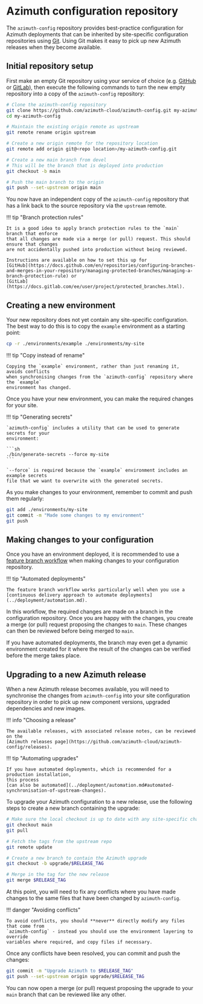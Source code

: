 # Azimuth configuration repository

The `azimuth-config` repository provides best-practice configuration for Azimuth deployments
that can be inherited by site-specific configuration repositories using
[Git](https://git-scm.com/). Using Git makes it easy to pick up new Azimuth releases when
they become available.

## Initial repository setup

First make an empty Git repository using your service of choice (e.g.
[GitHub](https://github.com/) or [GitLab](https://about.gitlab.com/)), then execute the
following commands to turn the new empty repository into a copy of the `azimuth-config`
repository:

```sh
# Clone the azimuth-config repository
git clone https://github.com/azimuth-cloud/azimuth-config.git my-azimuth-config
cd my-azimuth-config

# Maintain the existing origin remote as upstream
git remote rename origin upstream

# Create a new origin remote for the repository location
git remote add origin git@<repo location>/my-azimuth-config.git

# Create a new main branch from devel
# This will be the branch that is deployed into production
git checkout -b main

# Push the main branch to the origin
git push --set-upstream origin main
```

You now have an independent copy of the `azimuth-config` repository that has a link back
to the source repository via the `upstream` remote.

!!! tip  "Branch protection rules"

    It is a good idea to apply branch protection rules to the `main` branch that enforce
    that all changes are made via a merge (or pull) request. This should ensure that changes
    are not accidentally pushed into production without being reviewed.

    Instructions are available on how to set this up for
    [GitHub](https://docs.github.com/en/repositories/configuring-branches-and-merges-in-your-repository/managing-protected-branches/managing-a-branch-protection-rule) or
    [GitLab](https://docs.gitlab.com/ee/user/project/protected_branches.html).


## Creating a new environment

Your new repository does not yet contain any site-specific configuration. The best way
to do this is to copy the `example` environment as a starting point:

```sh
cp -r ./environments/example ./environments/my-site
```

!!! tip  "Copy instead of rename"

    Copying the `example` environment, rather than just renaming it, avoids conflicts
    when synchronising changes from the `azimuth-config` repository where the `example`
    environment has changed.

Once you have your new environment, you can make the required changes for your site.

!!! tip  "Generating secrets"

    `azimuth-config` includes a utility that can be used to generate secrets for your
    environment:

    ```sh
    ./bin/generate-secrets --force my-site
    ```

    `--force` is required because the `example` environment includes an example secrets
    file that we want to overwrite with the generated secrets.

As you make changes to your environment, remember to commit and push them regularly:

```sh
git add ./environments/my-site
git commit -m "Made some changes to my environment"
git push
```

## Making changes to your configuration

Once you have an environment deployed, it is recommended to use a
[feature branch workflow](https://www.atlassian.com/git/tutorials/comparing-workflows/feature-branch-workflow)
when making changes to your configuration repository.

!!! tip "Automated deployments"

    The feature branch workflow works particularly well when you use a
    [continuous delivery approach to automate deployments](../deployment/automation.md).

In this workflow, the required changes are made on a branch in the configuration repository.
Once you are happy with the changes, you create a merge (or pull) request proposing the
changes to `main`. These changes can then be reviewed before being merged to `main`.

If you have automated deployments, the branch may even get a dynamic environment created
for it where the result of the changes can be verified before the merge takes place.

## Upgrading to a new Azimuth release

When a new Azimuth release becomes available, you will need to synchronise the changes
from `azimuth-config` into your site configuration repository in order to pick up new
component versions, upgraded dependencies and new images.

!!! info  "Choosing a release"

    The available releases, with associated release notes, can be reviewed on the
    [Azimuth releases page](https://github.com/azimuth-cloud/azimuth-config/releases).

!!! tip  "Automating upgrades"

    If you have automated deployments, which is recommended for a production installation,
    this process
    [can also be automated](../deployment/automation.md#automated-synchronisation-of-upstream-changes).

To upgrade your Azimuth configuration to a new release, use the following steps to create
a new branch containing the upgrade:

```sh
# Make sure the local checkout is up to date with any site-specific changes
git checkout main
git pull

# Fetch the tags from the upstream repo
git remote update

# Create a new branch to contain the Azimuth upgrade
git checkout -b upgrade/$RELEASE_TAG

# Merge in the tag for the new release
git merge $RELEASE_TAG
```

At this point, you will need to fix any conflicts where you have made changes to the same
files that have been changed by `azimuth-config`.

!!! danger  "Avoiding conflicts"

    To avoid conflicts, you should **never** directly modify any files that come from
    `azimuth-config` - instead you should use the environment layering to override
    variables where required, and copy files if necessary.

Once any conflicts have been resolved, you can commit and push the changes:

```sh
git commit -m "Upgrade Azimuth to $RELEASE_TAG"
git push --set-upstream origin upgrade/$RELEASE_TAG
```

You can now open a merge (or pull) request proposing the upgrade to your `main` branch
that can be reviewed like any other.
